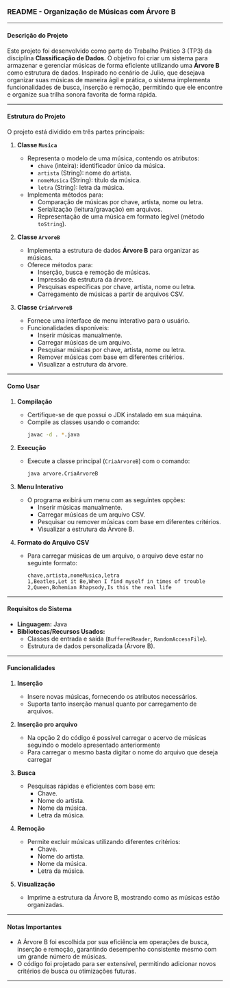 ### README - Organização de Músicas com Árvore B

---

#### **Descrição do Projeto**

Este projeto foi desenvolvido como parte do Trabalho Prático 3 (TP3) da disciplina **Classificação de Dados**. O objetivo foi criar um sistema para armazenar e gerenciar músicas de forma eficiente utilizando uma **Árvore B** como estrutura de dados. Inspirado no cenário de Julio, que desejava organizar suas músicas de maneira ágil e prática, o sistema implementa funcionalidades de busca, inserção e remoção, permitindo que ele encontre e organize sua trilha sonora favorita de forma rápida.

---

#### **Estrutura do Projeto**

O projeto está dividido em três partes principais:

1. **Classe `Musica`**
   - Representa o modelo de uma música, contendo os atributos:
     - `chave` (inteira): identificador único da música.
     - `artista` (String): nome do artista.
     - `nomeMusica` (String): título da música.
     - `letra` (String): letra da música.
   - Implementa métodos para:
     - Comparação de músicas por chave, artista, nome ou letra.
     - Serialização (leitura/gravação) em arquivos.
     - Representação de uma música em formato legível (método `toString`).

2. **Classe `ArvoreB`**
   - Implementa a estrutura de dados **Árvore B** para organizar as músicas.
   - Oferece métodos para:
     - Inserção, busca e remoção de músicas.
     - Impressão da estrutura da árvore.
     - Pesquisas específicas por chave, artista, nome ou letra.
     - Carregamento de músicas a partir de arquivos CSV.

3. **Classe `CriaArvoreB`**
   - Fornece uma interface de menu interativo para o usuário.
   - Funcionalidades disponíveis:
     - Inserir músicas manualmente.
     - Carregar músicas de um arquivo.
     - Pesquisar músicas por chave, artista, nome ou letra.
     - Remover músicas com base em diferentes critérios.
     - Visualizar a estrutura da árvore.

---

#### **Como Usar**

1. **Compilação**
   - Certifique-se de que possui o JDK instalado em sua máquina.
   - Compile as classes usando o comando:
     ```bash
     javac -d . *.java
     ```

2. **Execução**
   - Execute a classe principal (`CriaArvoreB`) com o comando:
     ```bash
     java arvore.CriaArvoreB
     ```

3. **Menu Interativo**
   - O programa exibirá um menu com as seguintes opções:
     - Inserir músicas manualmente.
     - Carregar músicas de um arquivo CSV.
     - Pesquisar ou remover músicas com base em diferentes critérios.
     - Visualizar a estrutura da Árvore B.

4. **Formato do Arquivo CSV**
   - Para carregar músicas de um arquivo, o arquivo deve estar no seguinte formato:
     ```
     chave,artista,nomeMusica,letra
     1,Beatles,Let it Be,When I find myself in times of trouble
     2,Queen,Bohemian Rhapsody,Is this the real life
     ```

---

#### **Requisitos do Sistema**

- **Linguagem:** Java
- **Bibliotecas/Recursos Usados:**
  - Classes de entrada e saída (`BufferedReader`, `RandomAccessFile`).
  - Estrutura de dados personalizada (Árvore B).

---

#### **Funcionalidades**

1. **Inserção**
   - Insere novas músicas, fornecendo os atributos necessários.
   - Suporta tanto inserção manual quanto por carregamento de arquivos.
     
2. **Inserção pro arquivo**
    - Na opção 2 do código é possível carregar o acervo de músicas seguindo o modelo apresentado anteriormente
    - Para carregar o mesmo basta digitar o nome do arquivo que deseja carregar
   
4. **Busca**
   - Pesquisas rápidas e eficientes com base em:
     - Chave.
     - Nome do artista.
     - Nome da música.
     - Letra da música.

5. **Remoção**
   - Permite excluir músicas utilizando diferentes critérios:
     - Chave.
     - Nome do artista.
     - Nome da música.
     - Letra da música.

6. **Visualização**
   - Imprime a estrutura da Árvore B, mostrando como as músicas estão organizadas.

---

#### **Notas Importantes**

- A Árvore B foi escolhida por sua eficiência em operações de busca, inserção e remoção, garantindo desempenho consistente mesmo com um grande número de músicas.
- O código foi projetado para ser extensível, permitindo adicionar novos critérios de busca ou otimizações futuras.

---
